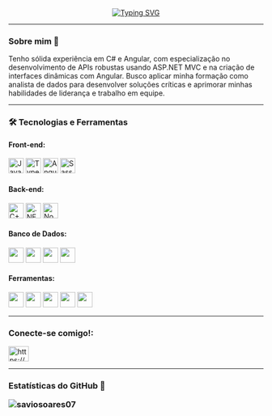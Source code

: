 <div align='center'>
    <a href="https://git.io/typing-svg">
        <img src="https://readme-typing-svg.herokuapp.com?font=Roboto&weight=900&size=26&pause=1000&color=fff&width=435&lines=Hi+%F0%9F%91%8B%2C+I'm+S%C3%A1vio+Soares+Developer" alt="Typing SVG" />
    </a>
</div>
<hr>
<h3>Sobre mim 🐧</h3>
<p>
    Tenho sólida experiência em C# e Angular, com especialização no desenvolvimento de APIs robustas usando ASP.NET MVC e na criação de interfaces dinâmicas com Angular. Busco aplicar minha formação como analista de dados para desenvolver soluções críticas e aprimorar minhas habilidades de liderança e trabalho em equipe.
</p>
<hr>
<h3>🛠️ Tecnologias e Ferramentas</h3>

<!-- Front-end -->
<div>
    <h4>Front-end:</h4>
    <img height="30" src="https://cdn.jsdelivr.net/gh/devicons/devicon/icons/javascript/javascript-original.svg" alt="JavaScript" />
    <img height="30" src="https://cdn.jsdelivr.net/gh/devicons/devicon/icons/typescript/typescript-original.svg" alt="TypeScript" />
    <img height="30" src="https://cdn.jsdelivr.net/gh/devicons/devicon/icons/angularjs/angularjs-original.svg" alt="Angular" />
    <img height="30" src="https://cdn.jsdelivr.net/gh/devicons/devicon/icons/sass/sass-original.svg" alt="Sass" />
</div>

<!-- Back-end -->
<div>
    <h4>Back-end:</h4>
    <img height="30" src="https://cdn.jsdelivr.net/gh/devicons/devicon/icons/cplusplus/cplusplus-original.svg" alt="C++" />
    <img height="30" src="https://cdn.jsdelivr.net/gh/devicons/devicon/icons/dot-net/dot-net-original.svg" alt=".NET" />
    <img height="30" src="https://cdn.jsdelivr.net/gh/devicons/devicon/icons/nodejs/nodejs-original.svg" alt="Node.js" />
</div>
<!--Banco de Dados -->
<div>
    <h4>Banco de Dados:</h4>
    <img height=30 src="https://cdn.jsdelivr.net/gh/devicons/devicon@latest/icons/mysql/mysql-original.svg" />
    <img height=30 src="https://cdn.jsdelivr.net/gh/devicons/devicon@latest/icons/sqlite/sqlite-original.svg" />
    <img height=30 src="https://cdn.jsdelivr.net/gh/devicons/devicon@latest/icons/oracle/oracle-original.svg" />
    <img height=30 src="https://cdn.jsdelivr.net/gh/devicons/devicon@latest/icons/firebase/firebase-original.svg" />

</div>

<!--Feramentas-->
<div>
    <h4>Ferramentas:</h4>
    <img height="30" src="https://cdn.jsdelivr.net/gh/devicons/devicon@latest/icons/insomnia/insomnia-original.svg" />
    <img height="30" src="https://cdn.jsdelivr.net/gh/devicons/devicon@latest/icons/azure/azure-original.svg" />
    <img height=30 src="https://cdn.jsdelivr.net/gh/devicons/devicon@latest/icons/docker/docker-original.svg" />
    <img height=30 src="https://cdn.jsdelivr.net/gh/devicons/devicon@latest/icons/git/git-original.svg" />
    <img height=30 src="https://cdn.jsdelivr.net/gh/devicons/devicon@latest/icons/github/github-original.svg" />
</div>
<hr>
<h3 align="left">Conecte-se comigo!:</h3>
<p align="left">
<a href="https://linkedin.com/in/https://www.linkedin.com/in/sávio-soares-21674b2b1/" target="blank"><img align="center" src="https://raw.githubusercontent.com/rahuldkjain/github-profile-readme-generator/master/src/images/icons/Social/linked-in-alt.svg" alt="https://www.linkedin.com/in/sávio-soares-21674b2b1/" height="30" width="40" /></a>
</p>
<hr>
<div>
    <h3> Estatísticas do GitHub 🚧
    <p><img align="left" src="https://github-readme-stats.vercel.app/api/top-langs?username=saviosoares07&show_icons=true&locale=en&layout=compact" alt="saviosoares07" /></p>
</div>
